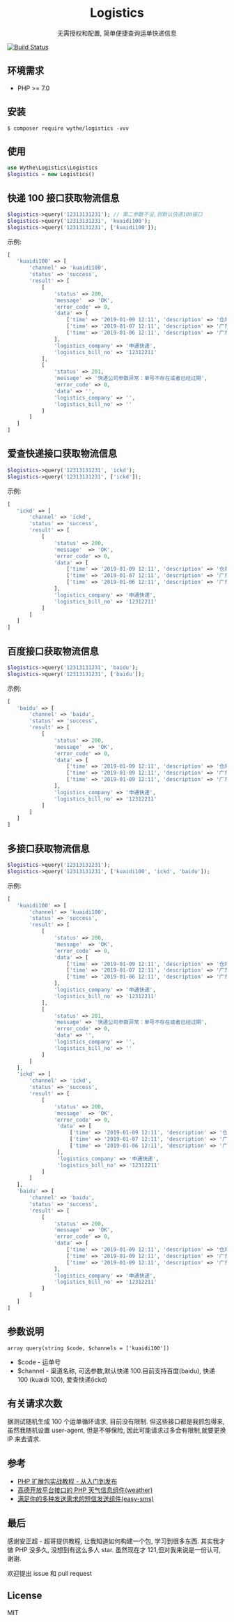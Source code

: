 <h1 align="center"> Logistics </h1>

<p align="center">无需授权和配置, 简单便捷查询运单快递信息</p>

[![Build Status](https://travis-ci.org/uuk020/logistics.svg?branch=master)](https://travis-ci.org/uuk020/logistics)

## 环境需求
* PHP >= 7.0

## 安装

```shell
$ composer require wythe/logistics -vvv
```

## 使用
```php
use Wythe\Logistics\Logistics
$logistics = new Logistics()
```

## 快递 100 接口获取物流信息
```php
$logistics->query('12313131231'); // 第二参数不设,则默认快递100接口
$logistics->query('12313131231', 'kuaidi100');
$logistics->query('12313131231', ['kuaidi100']);
```
示例:

```php 
[
   'kuaidi100' => [
       'channel' => 'kuaidi100',
       'status' => 'success',
       'result' => [
           [
               'status' => 200,
               'message'  => 'OK',
               'error_code' => 0,
               'data' => [
                   ['time' => '2019-01-09 12:11', 'description' => '仓库-已签收'],
                   ['time' => '2019-01-07 12:11', 'description' => '广东XX服务点'],
                   ['time' => '2019-01-06 12:11', 'description' => '广东XX转运中心']
               ],
               'logistics_company' => '申通快递',
               'logistics_bill_no' => '12312211'
           ],
           [
               'status' => 201,
               'message' => '快递公司参数异常：单号不存在或者已经过期',
               'error_code' => 0,
               'data' => '',
               'logistics_company' => '',
               'logistics_bill_no' => ''
           ]
       ]
   ]
]
```

## 爱查快递接口获取物流信息
```php
$logistics->query('12313131231', 'ickd');
$logistics->query('12313131231', ['ickd']);
```
示例:

```php 
[
   'ickd' => [
       'channel' => 'ickd',
       'status' => 'success',
       'result' => [
           [
               'status' => 200,
               'message'  => 'OK',
               'error_code' => 0,
               'data' => [
                   ['time' => '2019-01-09 12:11', 'description' => '仓库-已签收'],
                   ['time' => '2019-01-07 12:11', 'description' => '广东XX服务点'],
                   ['time' => '2019-01-06 12:11', 'description' => '广东XX转运中心']
               ],
               'logistics_company' => '申通快递',
               'logistics_bill_no' => '12312211'
           ]
       ]
   ]
]
```

## 百度接口获取物流信息
```php
$logistics->query('12313131231', 'baidu');
$logistics->query('12313131231', ['baidu']);
```
示例:

```php 
[
   'baidu' => [
       'channel' => 'baidu',
       'status' => 'success',
       'result' => [
           [
               'status' => 200,
               'message'  => 'OK',
               'error_code' => 0,
               'data' => [
                   ['time' => '2019-01-09 12:11', 'description' => '仓库-已签收'],
                   ['time' => '2019-01-09 12:11', 'description' => '广东XX服务点'],
                   ['time' => '2019-01-09 12:11', 'description' => '广东XX转运中心']
               ],
               'logistics_company' => '申通快递',
               'logistics_bill_no' => '12312211'
           ]
       ]
   ]
]
```

## 多接口获取物流信息
```php
$logistics->query('12313131231');
$logistics->query('12313131231', ['kuaidi100', 'ickd', 'baidu']);
```
示例:

```php 
[
   'kuaidi100' => [
       'channel' => 'kuaidi100',
       'status' => 'success',
       'result' => [
           [
               'status' => 200,
               'message'  => 'OK',
               'error_code' => 0,
               'data' => [
                   ['time' => '2019-01-09 12:11', 'description' => '仓库-已签收'],
                   ['time' => '2019-01-07 12:11', 'description' => '广东XX服务点'],
                   ['time' => '2019-01-06 12:11', 'description' => '广东XX转运中心']
               ],
               'logistics_company' => '申通快递',
               'logistics_bill_no' => '12312211'
           ],
           [
               'status' => 201,
               'message' => '快递公司参数异常：单号不存在或者已经过期',
               'error_code' => 0,
               'data' => '',
               'logistics_company' => '',
               'logistics_bill_no' => ''
           ]
       ]
   ],
   'ickd' => [
       'channel' => 'ickd',
       'status' => 'success',
       'result' => [
           [
               'status' => 200,
               'message'  => 'OK',
               'error_code' => 0,
                'data' => [
                    ['time' => '2019-01-09 12:11', 'description' => '仓库-已签收'],
                    ['time' => '2019-01-07 12:11', 'description' => '广东XX服务点'],
                    ['time' => '2019-01-06 12:11', 'description' => '广东XX转运中心']
                ],
                'logistics_company' => '申通快递',
                'logistics_bill_no' => '12312211'
           ]
       ]
   ],
   'baidu' => [
       'channel' => 'baidu',
       'status' => 'success',
       'result' => [
           [
               'status' => 200,
               'message'  => 'OK',
               'error_code' => 0,
               'data' => [
                   ['time' => '2019-01-09 12:11', 'description' => '仓库-已签收'],
                   ['time' => '2019-01-09 12:11', 'description' => '广东XX服务点'],
                   ['time' => '2019-01-09 12:11', 'description' => '广东XX转运中心']
               ],
               'logistics_company' => '申通快递',
               'logistics_bill_no' => '12312211'
           ]
       ]
   ]
]
```

## 参数说明
```
array query(string $code, $channels = ['kuaidi100'])
```

* $code - 运单号
* $channel - 渠道名称, 可选参数,默认快递 100.目前支持百度(baidu), 快递 100 (kuaidi 100), 爱查快递(ickd)

## 有关请求次数
据测试随机生成 100 个运单循环请求, 目前没有限制. 但这些接口都是我抓包得来, 虽然我随机设置 user-agent,
但是不够保险, 因此可能请求过多会有限制,就要更换 IP 来去请求.

## 参考
* [PHP 扩展包实战教程 - 从入门到发布](https://laravel-china.org/courses/creating-package)
* [高德开放平台接口的 PHP 天气信息组件(weather)](https://github.com/overtrue/weather)
* [满足你的多种发送需求的短信发送组件(easy-sms)](https://github.com/overtrue/easy-sms)

## 最后
感谢安正超 - 超哥提供教程, 让我知道如何构建一个包, 学习到很多东西. 
其实我才做 PHP 没多久, 没想到有这么多人 star. 
虽然现在才 121,但对我来说是一份认可, 谢谢.

欢迎提出 issue 和 pull request


## License

MIT
